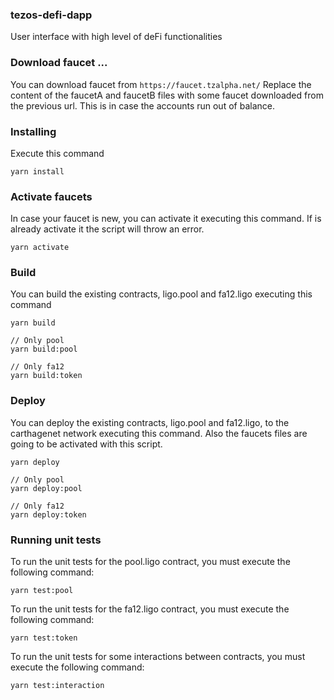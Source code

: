### tezos-defi-dapp
User interface with high level of deFi functionalities 


### Download faucet ...
You can download faucet from `https://faucet.tzalpha.net/` 
Replace the content of the faucetA and faucetB files with some faucet downloaded from the previous url.
This is in case the accounts run out of balance.

### Installing
Execute this command
```
yarn install
```
### Activate faucets
In case your faucet is new, you can activate it executing this command. If is already activate it the script will throw an error.
```
yarn activate
```

### Build
You can build the existing contracts, ligo.pool and fa12.ligo executing this command
```
yarn build

// Only pool
yarn build:pool

// Only fa12
yarn build:token
```

### Deploy
You can deploy the existing contracts, ligo.pool and fa12.ligo, to the carthagenet network executing this command. Also the faucets files are going to be activated with this script.
```
yarn deploy

// Only pool
yarn deploy:pool

// Only fa12
yarn deploy:token
```

### Running unit tests
To run the unit tests for the pool.ligo contract, you must execute the following command:
```
yarn test:pool
```

To run the unit tests for the fa12.ligo contract, you must execute the following command:
```
yarn test:token
```

To run the unit tests for some interactions between contracts, you must execute the following command:
```
yarn test:interaction
```